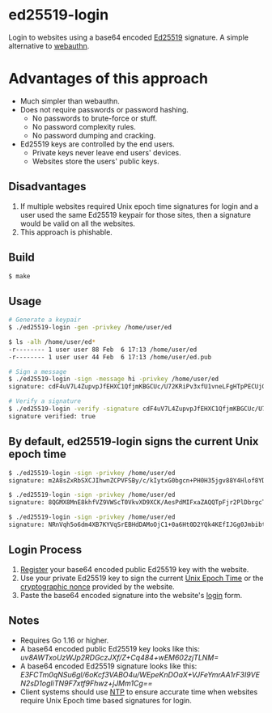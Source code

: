 # ed25519-login

Login to websites using a base64 encoded [Ed25519](https://en.wikipedia.org/wiki/EdDSA#Ed25519) signature. A simple alternative to [webauthn](https://webauthn.guide/).

# Advantages of this approach

  * Much simpler than webauthn.
  * Does not require passwords or password hashing.
    * No passwords to brute-force or stuff.
    * No password complexity rules.
    * No password dumping and cracking.
  * Ed25519 keys are controlled by the end users.
    * Private keys never leave end users' devices.
	* Websites store the users' public keys.

## Disadvantages

  1. If multiple websites required Unix epoch time signatures for login and a user used the same Ed25519 keypair for those sites, then a signature would be valid on all the websites.
  2. This approach is phishable.

## Build
```bash
$ make
```

## Usage
```bash
# Generate a keypair
$ ./ed25519-login -gen -privkey /home/user/ed

$ ls -alh /home/user/ed*
-r-------- 1 user user 88 Feb  6 17:13 /home/user/ed
-r-------- 1 user user 44 Feb  6 17:13 /home/user/ed.pub

# Sign a message
$ ./ed25519-login -sign -message hi -privkey /home/user/ed
signature: cdF4uV7L4ZupvpJfEHXC1QfjmKBGCUc/U72KRiPv3xfU1vneLFgHTpPECUjGITVuAcQwhrIGYNO3XtB+gtz+Cg==

# Verify a signature
$ ./ed25519-login -verify -signature cdF4uV7L4ZupvpJfEHXC1QfjmKBGCUc/U72KRiPv3xfU1vneLFgHTpPECUjGITVuAcQwhrIGYNO3XtB+gtz+Cg== -message hi -pubkey /home/user/ed.pub
signature verified: true
```

## By default, ed25519-login signs the current Unix epoch time
```bash
$ ./ed25519-login -sign -privkey /home/user/ed
signature: m2A8sZxRbSXCJIhwnZCPVFSBy/c/kIytxG0bgcn+PH0H35jgv88Y4Hlof8YD4A7NLWFsa5FHstm5Dc4BthMGDw==

$ ./ed25519-login -sign -privkey /home/user/ed
signature: 8QGMX8MnE8khfVZ9VWScT0VkvXD9XCK/AesPdMIFxaZAQQTpFjr2PlDbrgcTZjPIUTR32bpnpoXDAf2USnyxDg==

$ ./ed25519-login -sign -privkey /home/user/ed
signature: NRnVqh5o6dm4XB7KYVqSrEBHdDAMoOjC1+0a6Ht0D2YQk4KEfIJGg0Jmbibtz8Ag+e62i49IuIN2MYa/6ibACw==
```

## Login Process

  1. [Register](https://gen.go350.com/register) your base64 encoded public Ed25519 key with the website.
  2. Use your private Ed25519 key to sign the current [Unix Epoch Time](https://en.wikipedia.org/wiki/Unix_time) or the [cryptographic nonce](https://en.wikipedia.org/wiki/Cryptographic_nonce) provided by the website.
  3. Paste the base64 encoded signature into the website's [login](https://gen.go350.com/login) form.

## Notes

  * Requires Go 1.16 or higher.
  * A base64 encoded public Ed25519 key looks like this: *uv8AWTxoUzWJp2RDGczJXf/Z+Cq484+wEM602zjTLNM=*
  * A base64 encoded Ed25519 signature looks like this: *E3FCTm0qNSu6gl/6oKcf3VABO4u/WEpeKnDOaX+VJFeYmrAA1rF3I9VEN2sD1ogIiTN9F7xtf9Fhwz+jJMm1Cg==*
  * Client systems should use [NTP](https://www.ntp.org/) to ensure accurate time when websites require Unix Epoch time based signatures for login.
